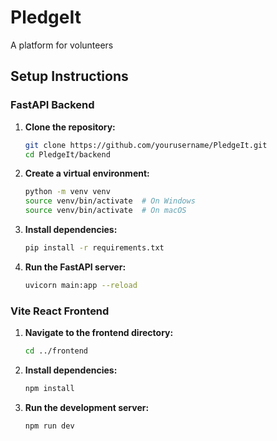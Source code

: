 # PledgeIt
A platform for volunteers

## Setup Instructions

### FastAPI Backend

1. **Clone the repository:**
    ```bash
    git clone https://github.com/yourusername/PledgeIt.git
    cd PledgeIt/backend
    ```

2. **Create a virtual environment:**
    ```bash
    python -m venv venv
    source venv/bin/activate  # On Windows
    source venv/bin/activate  # On macOS 
    ```

3. **Install dependencies:**
    ```bash
    pip install -r requirements.txt
    ```

4. **Run the FastAPI server:**
    ```bash
    uvicorn main:app --reload
    ```

### Vite React Frontend

1. **Navigate to the frontend directory:**
    ```bash
    cd ../frontend
    ```

2. **Install dependencies:**
    ```bash
    npm install
    ```

3. **Run the development server:**
    ```bash
    npm run dev
    ```
